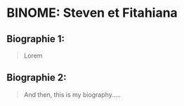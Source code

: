 # BINOME: Steven et Fitahiana

## Biographie 1:
>Lorem 
## Biographie 2:
>And then, this is my biography.....